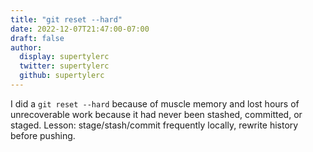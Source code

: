 ```yaml
---
title: "git reset --hard"
date: 2022-12-07T21:47:00-07:00
draft: false
author:
  display: supertylerc
  twitter: supertylerc
  github: supertylerc
---
```


I did a `git reset --hard` because of muscle memory and lost hours of
unrecoverable work because it had never been stashed, committed, or
staged.  Lesson: stage/stash/commit frequently locally, rewrite history
before pushing.

